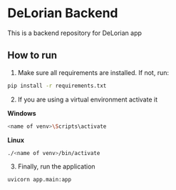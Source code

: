 # DeLorian Backend
This is a backend repository for DeLorian app

## How to run
1. Make sure all requirements are installed. If not, run:
```bash
pip install -r requirements.txt
```
2. If you are using a virtual environment activate it

**Windows**
```bash
<name of venv>\Scripts\activate
```
**Linux**
```bash
./<name of venv>/bin/activate
```
3. Finally, run the application
```bash
uvicorn app.main:app
```

